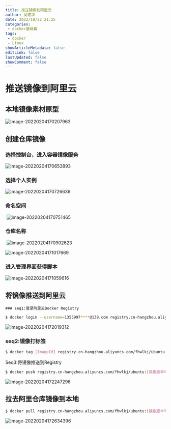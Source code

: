 ```yaml
---
title: 推送镜像到阿里云
author: 吴建华
date: 2022/10/22 21:25
categories:
 - docker基础篇
tags:
 - docker
 - Linux
showArticleMetadata: false
editLink: false
lastUpdated: false
showComment: false
---
```

# 推送镜像到阿里云

##  本地镜像素材原型

![image-20220204170207963](https://cdn.jsdelivr.net/gh/fhwlnetwork/blos_imgs/img/image-20220204170207963.png)

## 创建仓库镜像

### 选择控制台，进入容器镜像服务

![image-20220204170653893](https://cdn.jsdelivr.net/gh/fhwlnetwork/blos_imgs/img/image-20220204170653893.png)

### 选择个人实例

![image-20220204170726639](https://cdn.jsdelivr.net/gh/fhwlnetwork/blos_imgs/img/image-20220204170726639.png)

### 命名空间

​	![image-20220204170751465](https://cdn.jsdelivr.net/gh/fhwlnetwork/blos_imgs/img/image-20220204170751465.png)

### 仓库名称

​	![image-20220204170902623](https://cdn.jsdelivr.net/gh/fhwlnetwork/blos_imgs/img/image-20220204170902623.png)

![image-20220204171017669](https://cdn.jsdelivr.net/gh/fhwlnetwork/blos_imgs/img/image-20220204171017669.png)

### 进入管理界面获得脚本

![image-20220204171059616](https://cdn.jsdelivr.net/gh/fhwlnetwork/blos_imgs/img/image-20220204171059616.png)

## 将镜像推送到阿里云

	### seq1:登录阿里云Docker Registry

```sh
$ docker login --username=1355997****@139.com registry.cn-hangzhou.aliyuncs.com
```

![image-20220204172019312](https://cdn.jsdelivr.net/gh/fhwlnetwork/blos_imgs/img/image-20220204172019312.png)

### seq2:镜像打标签

```sh 
$ docker tag [ImageId] registry.cn-hangzhou.aliyuncs.com/fhwlkj/ubuntu:[镜像版本号]
```

Seq3:将镜像推送到Registry

```sh
$ docker push registry.cn-hangzhou.aliyuncs.com/fhwlkj/ubuntu:[镜像版本号]
```

![image-20220204172247296](https://cdn.jsdelivr.net/gh/fhwlnetwork/blos_imgs/img/image-20220204172247296.png)

## 拉去阿里仓库镜像到本地

```sh
$ docker pull registry.cn-hangzhou.aliyuncs.com/fhwlkj/ubuntu:[镜像版本号]
```

![image-20220204172634396](https://cdn.jsdelivr.net/gh/fhwlnetwork/blos_imgs/img/image-20220204172634396.png)

